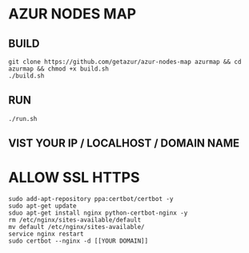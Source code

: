# AZUR NODES MAP

## BUILD

```
git clone https://github.com/getazur/azur-nodes-map azurmap && cd azurmap && chmod +x build.sh
./build.sh
```

## RUN

```
./run.sh
```

## VIST YOUR IP / LOCALHOST / DOMAIN NAME
		
# ALLOW SSL HTTPS

```
sudo add-apt-repository ppa:certbot/certbot -y
sudo apt-get update
sduo apt-get install nginx python-certbot-nginx -y
rm /etc/nginx/sites-available/default
mv default /etc/nginx/sites-available/
service nginx restart
sudo certbot --nginx -d [[YOUR DOMAIN]]
```
